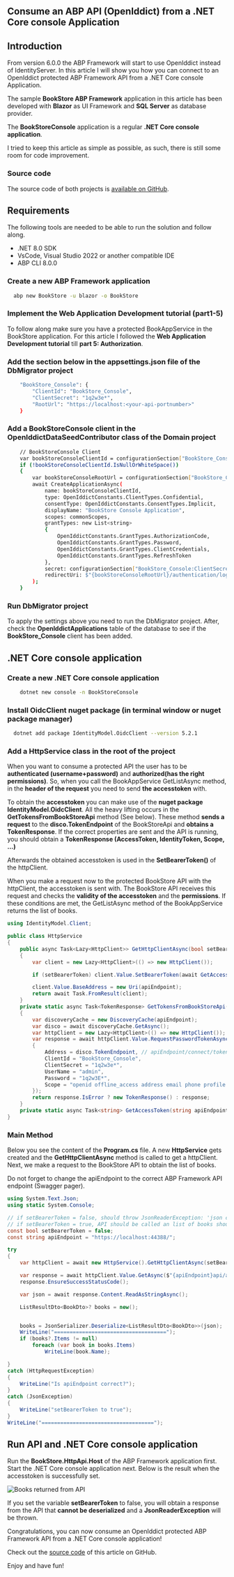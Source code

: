 ## Consume an ABP API (OpenIddict) from a .NET Core console Application

## Introduction

From version 6.0.0 the ABP Framework will start to use OpenIddict instead of IdentityServer. In this article I will show you how you can connect to an OpenIddict protected ABP Framework API from a .NET Core console Application.

The sample **BookStore ABP Framework** application in this article has been developed with **Blazor** as UI Framework and **SQL Server** as database provider.

The **BookStoreConsole** application is a regular **.NET Core console application**.

I tried to keep this article as simple as possible, as such, there is still some room for code improvement.

### Source code

The source code of both projects is [available on GitHub](https://github.com/bartvanhoey/AbpAddCustomClaimToAccessToken).

## Requirements

The following tools are needed to be able to run the solution and follow along.

- .NET 8.0 SDK
- VsCode, Visual Studio 2022 or another compatible IDE
- ABP CLI 8.0.0

### Create a new ABP Framework application

```bash
  abp new BookStore -u blazor -o BookStore
```

### Implement the Web Application Development tutorial (part1-5)

To follow along make sure you have a protected BookAppService in the BookStore application. For this article I followed the **Web Application Development tutorial** till **part 5: Authorization**.

### Add the section below in the appsettings.json file of the DbMigrator project

```bash
    "BookStore_Console": {
        "ClientId": "BookStore_Console",
        "ClientSecret": "1q2w3e*",
        "RootUrl": "https://localhost:<your-api-portnumber>"
    }
```

### Add a BookStoreConsole client in the OpenIddictDataSeedContributor class of the Domain project

```bash
    // BookStoreConsole Client
    var bookStoreConsoleClientId = configurationSection["BookStore_Console:ClientId"];
    if (!bookStoreConsoleClientId.IsNullOrWhiteSpace())
    {
        var bookStoreConsoleRootUrl = configurationSection["BookStore_Console:RootUrl"]?.TrimEnd('/');
        await CreateApplicationAsync(
            name: bookStoreConsoleClientId,
            type: OpenIddictConstants.ClientTypes.Confidential,
            consentType: OpenIddictConstants.ConsentTypes.Implicit,
            displayName: "BookStore Console Application",
            scopes: commonScopes,
            grantTypes: new List<string>
            {
                OpenIddictConstants.GrantTypes.AuthorizationCode,
                OpenIddictConstants.GrantTypes.Password,
                OpenIddictConstants.GrantTypes.ClientCredentials,
                OpenIddictConstants.GrantTypes.RefreshToken
            },
            secret: configurationSection["BookStore_Console:ClientSecret"] ?? "1q2w3e*",
            redirectUri: $"{bookStoreConsoleRootUrl}/authentication/login-callback"
        );
    }
```

### Run DbMigrator project

To apply the settings above you need to run the DbMigrator project. After, check the **OpenIddictApplications** table of the database to see if the **BookStore_Console** client has been added.

## .NET Core console application

### Create a new .NET Core console application

```bash
    dotnet new console -n BookStoreConsole
```

### Install OidcClient nuget package (in terminal window or nuget package manager)

```bash
  dotnet add package IdentityModel.OidcClient --version 5.2.1
```

### Add a HttpService class in the root of the project

When you want to consume a protected API the user has to be **authenticated (username+password)** and **authorized(has the right permissions)**. So, when you call the BookAppService GetListAsync method, in the **header of the request** you need to send **the accesstoken** with.

To obtain the **accesstoken** you can make use of the **nuget package IdentityModel.OidcClient**. All the heavy lifting occurs in the **GetTokensFromBookStoreApi** method (See below). These method **sends a request** to the **disco.TokenEndpoint** of the BookStoreApi and **obtains a TokenResponse**. If the correct properties are sent and the API is running, you should obtain a **TokenResponse (AccessToken, IdentityToken, Scope, ...)**

Afterwards the obtained accesstoken is used in the **SetBearerToken()** of the httpClient.

When you make a request now to the protected BookStore API with the httpClient, the accesstoken is sent with. The BookStore API receives this request and checks the **validity of the accesstoken** and the **permissions**. If these conditions are met, the GetListAsync method of the BookAppService returns the list of books.

```csharp
using IdentityModel.Client;

public class HttpService
{
    public async Task<Lazy<HttpClient>> GetHttpClientAsync(bool setBearerToken, string apiEndpoint)
    {
        var client = new Lazy<HttpClient>(() => new HttpClient());

        if (setBearerToken) client.Value.SetBearerToken(await GetAccessToken(apiEndpoint));

        client.Value.BaseAddress = new Uri(apiEndpoint);
        return await Task.FromResult(client);
    }
    private static async Task<TokenResponse> GetTokensFromBookStoreApi(string apiEndpoint)
    {
        var discoveryCache = new DiscoveryCache(apiEndpoint);
        var disco = await discoveryCache.GetAsync();
        var httpClient = new Lazy<HttpClient>(() => new HttpClient());
        var response = await httpClient.Value.RequestPasswordTokenAsync(new PasswordTokenRequest
        {
            Address = disco.TokenEndpoint, // apiEndpoint/connect/token
            ClientId = "BookStore_Console",
            ClientSecret = "1q2w3e*",
            UserName = "admin",
            Password = "1q2w3E*",
            Scope = "openid offline_access address email phone profile roles BookStore",
        });
        return response.IsError ? new TokenResponse() : response;
    }
    private static async Task<string> GetAccessToken(string apiEndpoint) => (await GetTokensFromBookStoreApi(apiEndpoint)).AccessToken;
}

```

### Main Method

Below you see the content of the **Program.cs** file. A new **HttpService** gets created and the **GetHttpClientAsync** method is called to get a httpClient.
Next, we make a request to the BookStore API to obtain the list of books.

Do not forget to change the apiEndpoint to the correct ABP Framework API endpoint (Swagger pager).

```csharp
using System.Text.Json;
using static System.Console;

// if setBearerToken = false, should throw JsonReaderException: 'json cannot be serialized.'
// if setBearerToken = true, API should be called an list of books should be returned
const bool setBearerToken = false;
const string apiEndpoint = "https://localhost:44388/";

try
{
    var httpClient = await new HttpService().GetHttpClientAsync(setBearerToken, apiEndpoint);

    var response = await httpClient.Value.GetAsync($"{apiEndpoint}api/app/book");
    response.EnsureSuccessStatusCode();

    var json = await response.Content.ReadAsStringAsync();

    ListResultDto<BookDto>? books = new();


    books = JsonSerializer.Deserialize<ListResultDto<BookDto>>(json);
    WriteLine("====================================");
    if (books?.Items != null)
        foreach (var book in books.Items)
            WriteLine(book.Name);

}
catch (HttpRequestException)
{
    WriteLine("Is apiEndpoint correct?");
}
catch (JsonException)
{
    WriteLine("setBearerToken to true");
}
WriteLine("====================================");

```

## Run API and .NET Core console application

Run the **BookStore.HttpApi.Host** of the ABP Framework application first. Start the .NET Core console application next. Below is the result when the accesstoken is successfully set.

![Books returned from API](../Images/books_returned_from_api.jpg)

If you set the variable **setBearerToken** to false, you will obtain a response from the API that **cannot be deserialized** and a **JsonReaderException** will be thrown.

Congratulations, you can now consume an OpenIddict protected ABP Framework API from a .NET Core console application!

Check out the [source code](https://github.com/bartvanhoey/AbpAddCustomClaimToAccessToken) of this article on GitHub.

Enjoy and have fun!
